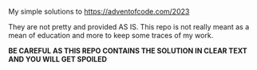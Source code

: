 My simple solutions to https://adventofcode.com/2023

They are not pretty and provided AS IS. This repo is not really meant as a mean of education and more to keep some traces of my work.

**BE CAREFUL AS THIS REPO CONTAINS THE SOLUTION IN CLEAR TEXT AND YOU WILL GET SPOILED**